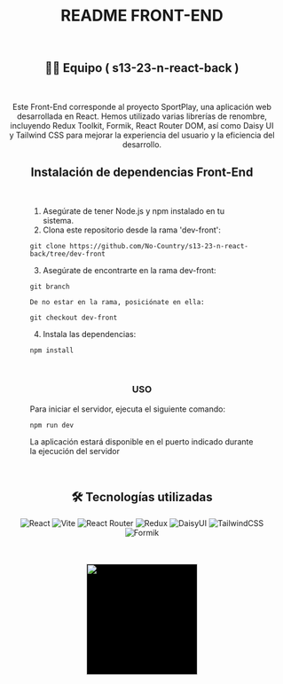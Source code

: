 <div align='center' style='padding: 10px;'>

<h1>README FRONT-END</h1>

<br>

## 👨‍💻 Equipo ( s13-23-n-react-back )

<br>

Este Front-End corresponde al proyecto SportPlay, una aplicación web desarrollada en React. Hemos utilizado varias librerías de renombre, incluyendo Redux Toolkit, Formik, React Router DOM, así como Daisy UI y Tailwind CSS para mejorar la experiencia del usuario y la eficiencia del desarrollo.



## Instalación de dependencias Front-End

<br>

<div align='left' style='padding: 0 40px' >

  1. Asegúrate de tener Node.js y npm instalado en tu sistema.
  2. Clona este repositorio desde la rama 'dev-front':
  ```
  git clone https://github.com/No-Country/s13-23-n-react-back/tree/dev-front
  ```
  3. Asegúrate de encontrarte en la rama dev-front:
  ```
  git branch
  ```
    De no estar en la rama, posiciónate en ella:
  ```
  git checkout dev-front
  ```
  
  4. Instala las dependencias:
  ```
  npm install
  ```
</div>

<br> 

### USO

<div align='left' style='padding: 0 40px' >

  Para iniciar el servidor, ejecuta el siguiente comando:
  ```
  npm run dev
  ```
  La aplicación estará disponible en el puerto indicado durante la ejecución del servidor

</div>

<br> 

## 🛠️ Tecnologías utilizadas


![React](https://img.shields.io/static/v1?style=for-the-badge&message=React&color=222222&logo=React&logoColor=61DAFB&label=)
![Vite](https://img.shields.io/badge/vite-%23646CFF.svg?style=for-the-badge&logo=vite&logoColor=white)
![React Router](https://img.shields.io/badge/React_Router-CA4245?style=for-the-badge&logo=react-router&logoColor=white)
![Redux](https://img.shields.io/badge/redux-%23593d88.svg?style=for-the-badge&logo=redux&logoColor=white)
![DaisyUI](https://img.shields.io/badge/daisyui-5A0EF8?style=for-the-badge&logo=daisyui&logoColor=white)
![TailwindCSS](https://img.shields.io/badge/tailwindcss-%2338B2AC.svg?style=for-the-badge&logo=tailwind-css&logoColor=white)
![Formik](https://img.shields.io/badge/FORMIK-172B4D?style=for-the-badge)

<br>

<br>

<div align='center'>
  <a href="https://www.nocountry.tech/" target="_blank">
    <img style='background-color:black;' src="https://encrypted-tbn0.gstatic.com/images?q=tbn:ANd9GcQsukYB3HL90LSwYv_RIR2O2OlCV8Sbkx2eNHv8nRvOu8L16FxLQ0nPzY02wQ_BJOfQZw&usqp=CAU" width="200">
  </a>
</div>
